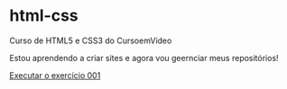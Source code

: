 # html-css
 Curso de HTML5 e CSS3 do CursoemVideo

Estou aprendendo a criar sites e agora vou geernciar meus repositórios!

<a href="file:///D:/estudos/html-css/exerc%C3%ADcios/ex001/index.html">Executar o exercício 001</a>